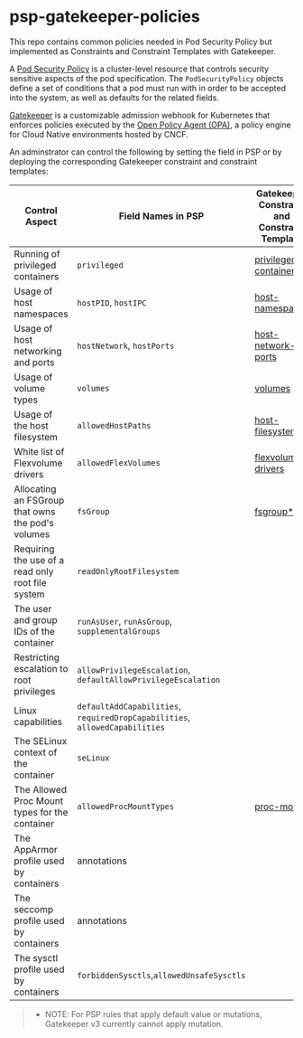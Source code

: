 # psp-gatekeeper-policies

This repo contains common policies needed in Pod Security Policy but implemented as Constraints and Constraint Templates with Gatekeeper.

A [Pod Security Policy](https://kubernetes.io/docs/concepts/policy/pod-security-policy/) is a cluster-level resource that controls security
sensitive aspects of the pod specification. The `PodSecurityPolicy` objects define a set of conditions that a pod must run with in order to be accepted into
the system, as well as defaults for the related fields.

[Gatekeeper](https://github.com/open-policy-agent/gatekeeper) is a customizable admission webhook for Kubernetes that enforces policies executed by the [Open Policy Agent (OPA)](https://www.openpolicyagent.org), a policy engine for Cloud Native environments hosted by CNCF.

An adminstrator can control the following by setting the field in PSP or by deploying the corresponding Gatekeeper constraint and constraint templates:

| Control Aspect                                    | Field Names in PSP                                                          | Gatekeeper Constraint and Constraint Template                    |
| ------------------------------------------------- | --------------------------------------------------------------------------- | ---------------------------------------------------------------- |
| Running of privileged containers                  | `privileged`                                                                | [privileged-containers](../../tree/master/privileged-containers) |
| Usage of host namespaces                          | `hostPID`, `hostIPC`                                                        | [host-namespaces](../../tree/master/host-namespaces)             |
| Usage of host networking and ports                | `hostNetwork`, `hostPorts`                                                  | [host-network-ports](../../tree/master/host-network-ports)       |
| Usage of volume types                             | `volumes`                                                                   | [volumes](../../tree/master/volumes)                             |
| Usage of the host filesystem                      | `allowedHostPaths`                                                          | [host-filesystem](../../tree/master/host-filesystem)             |
| White list of Flexvolume drivers                  | `allowedFlexVolumes`                                                        | [flexvolume-drivers](../../tree/master/flexvolume-drivers)       |
| Allocating an FSGroup that owns the pod's volumes | `fsGroup`                                                                   | [fsgroup\*](../../tree/master/fsgroup)                           |
| Requiring the use of a read only root file system | `readOnlyRootFilesystem`                                                    |
| The user and group IDs of the container           | `runAsUser`, `runAsGroup`, `supplementalGroups`                             |
| Restricting escalation to root privileges         | `allowPrivilegeEscalation`, `defaultAllowPrivilegeEscalation`               |
| Linux capabilities                                | `defaultAddCapabilities`, `requiredDropCapabilities`, `allowedCapabilities` |
| The SELinux context of the container              | `seLinux`                                                                   |
| The Allowed Proc Mount types for the container    | `allowedProcMountTypes`                                                     | [proc-mount](proc-mount)                                         |
| The AppArmor profile used by containers           | annotations                                                                 |
| The seccomp profile used by containers            | annotations                                                                 |
| The sysctl profile used by containers             | `forbiddenSysctls`,`allowedUnsafeSysctls`                                   |                                                                  |

> - NOTE: For PSP rules that apply default value or mutations, Gatekeeper v3 currently cannot apply mutation.
